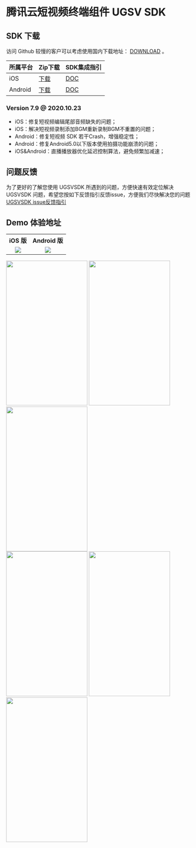# 腾讯云短视频终端组件 UGSV SDK

## SDK 下载

访问 Github 较慢的客户可以考虑使用国内下载地址：  [DOWNLOAD](https://cloud.tencent.com/document/product/584/9366) 。

| 所属平台 | Zip下载                                                      | SDK集成指引                                                 |
| -------- | ------------------------------------------------------------ | ----------------------------------------------------------- |
| iOS      | [下载](http://liteavsdk-1252463788.cosgz.myqcloud.com/TXLiteAVSDK_UGC_iOS_latest.zip) | [DOC](https://cloud.tencent.com/document/product/584/11638) |
| Android  | [下载](http://liteavsdk-1252463788.cosgz.myqcloud.com/TXLiteAVSDK_UGC_Android_latest.zip) | [DOC](https://cloud.tencent.com/document/product/584/11631) |

### Version 7.9 @ 2020.10.23
- iOS：修复短视频编辑尾部音频缺失的问题；
- iOS：解决短视频录制添加BGM重新录制BGM不重置的问题；
- Android：修复短视频 SDK 若干Crash，增强稳定性；
- Android：修复Android5.0以下版本使用拍摄功能崩溃的问题；
- iOS&Android：直播播放器优化延迟控制算法，避免频繁加减速；

## 问题反馈
为了更好的了解您使用 UGSVSDK 所遇到的问题，方便快速有效定位解决  UGSVSDK 问题，希望您按如下反馈指引反馈issue，方便我们尽快解决您的问题  
[UGSVSDK issue反馈指引](https://github.com/tencentyun/UGSVSDK/blob/master/UGSVSDK%20issue有效反馈模板.md)

## Demo 体验地址

<table style="text-align:center;vertical-align:middle;">
  <tr>
    <th style="text-align:center"><b>iOS 版</b></th>
    <th style="text-align:center"><b>Android 版</b></th>
  </tr>
  <tr>
    <td style="text-align:center"><img src="https://main.qcloudimg.com/raw/eac6fe7646ebfc7aa5a0d2e461cd5c37.png" /></td>
    <td style="text-align:center"><img src="https://main.qcloudimg.com/raw/cd69c6227c8ce974f484f52435b76674.png" /></td>
  </tr>
</table>


<div align="left">
<img src="https://main.qcloudimg.com/raw/1e90b3e4c4eda655c4994bd5da293c97.png" height="391" width="220" >
<img src="https://main.qcloudimg.com/raw/6d2996c86edf6a796b681580f3c1fb05.png" height="391" width="220" >
<img src="https://main.qcloudimg.com/raw/a06caa5a974ff7b129255710840148e1.png" height="391" width="220" >
</div>

<div align="left">
<img src="https://main.qcloudimg.com/raw/b7ada99f174e21e09e7b9c78e96c1858.png" height="391" width="220" >
<img src="https://main.qcloudimg.com/raw/dc697e4f7074e6e5477dab0b1746ea87.png" height="391" width="220" >
<img src="https://main.qcloudimg.com/raw/db67663711a7680886a86534e4937e54.png" height="391" width="220" >
</div>













